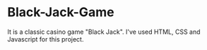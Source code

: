# Black-Jack-Game
It is a classic casino game "Black Jack". I've used HTML, CSS and Javascript for this project.
